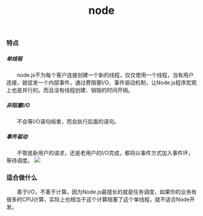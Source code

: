 ﻿---
title: node
layout: post
comments: true
tag: 
- node.js
category: 前端
---
### 特点
##### 单线程
&ensp;&ensp;&ensp;&ensp;node.js不为每个客户连接创建一个新的线程，仅仅使用一个线程，当有用户连接，就促发一个内部事件，通过费阻塞I/O、事件驱动机制，让Node.js程序宏观上也是并行的。而且没有线程创建、销毁的时间开销。
<!-- more -->
##### 非阻塞I/O
&ensp;&ensp;&ensp;&ensp;不会等I/O语句结束，而会执行后面的语句。
##### 事件驱动
&ensp;&ensp;&ensp;&ensp;不管是新用户的请求，还是老用户的I/O完成，都将以事件方式加入事件环，等待调度。
![](http://ni484sha.com/images/node_1.png)
### 适合做什么
&ensp;&ensp;&ensp;&ensp;善于I/O，不善于计算。因为Node.js最擅长的就是任务调度，如果你的业务有很多的CPU计算，实际上也相当于这个计算阻塞了这个单线程，就不适合Node开发。